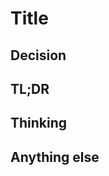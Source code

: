 <!-- Copy this to make your own decisions. -->

# Title <!-- e.g. "Squad colour coordination" -->

## Decision
<!-- e.g. "On Wednesdays we wear pink" -->

## TL;DR
<!-- Only if long enough to merit one. -->

## Thinking
<!-- e.g. "Because a study showed that pink improves coding ability on Wednesdays" -->

## Anything else
<!-- Only if necessary. -->
